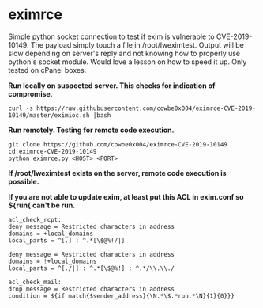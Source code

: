 # eximrce

Simple python socket connection to test if exim is vulnerable to CVE-2019-10149. 
The payload simply touch a file in /root/lweximtest. Output will be slow
depending on server's reply and not knowing how to properly use python's socket module. Would love a lesson on how to speed it up. Only tested on cPanel boxes.

**Run locally on suspected server. This checks for indication of compromise.**
```
curl -s https://raw.githubusercontent.com/cowbe0x004/eximrce-CVE-2019-10149/master/eximioc.sh |bash
```

**Run remotely. Testing for remote code execution.**
```
git clone https://github.com/cowbe0x004/eximrce-CVE-2019-10149
cd eximrce-CVE-2019-10149
python eximrce.py <HOST> <PORT>
```
**If /root/lweximtest exists on the server, remote code execution is possible.**

**If you are not able to update exim, at least put this ACL in exim.conf so ${run{ can't be run.**
```
acl_check_rcpt:
deny message = Restricted characters in address
domains = +local_domains
local_parts = ^[.] : ^.*[\$@%!/|]

deny message = Restricted characters in address
domains = !+local_domains
local_parts = ^[./|] : ^.*[\$@%!] : ^.*/\\.\\./

acl_check_mail:
drop message = Restricted characters in address
condition = ${if match{$sender_address}{\N.*\$.*run.*\N}{1}{0}}}
```
